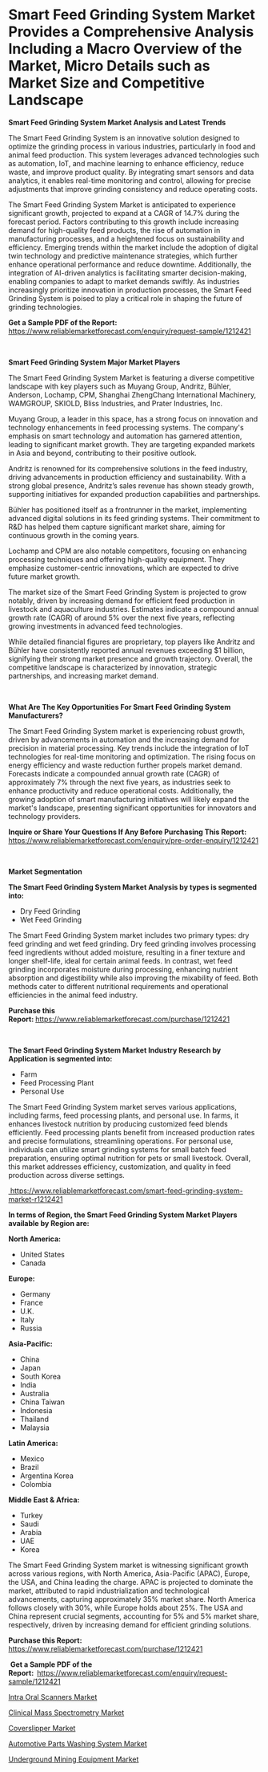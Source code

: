 <p><h1>Smart Feed Grinding System Market Provides a Comprehensive Analysis Including a Macro Overview of the Market, Micro Details such as Market Size and Competitive Landscape</h1></p><p><strong>Smart Feed Grinding System Market Analysis and Latest Trends</strong></p>
<p><p>The Smart Feed Grinding System is an innovative solution designed to optimize the grinding process in various industries, particularly in food and animal feed production. This system leverages advanced technologies such as automation, IoT, and machine learning to enhance efficiency, reduce waste, and improve product quality. By integrating smart sensors and data analytics, it enables real-time monitoring and control, allowing for precise adjustments that improve grinding consistency and reduce operating costs.</p><p>The Smart Feed Grinding System Market is anticipated to experience significant growth, projected to expand at a CAGR of 14.7% during the forecast period. Factors contributing to this growth include increasing demand for high-quality feed products, the rise of automation in manufacturing processes, and a heightened focus on sustainability and efficiency. Emerging trends within the market include the adoption of digital twin technology and predictive maintenance strategies, which further enhance operational performance and reduce downtime. Additionally, the integration of AI-driven analytics is facilitating smarter decision-making, enabling companies to adapt to market demands swiftly. As industries increasingly prioritize innovation in production processes, the Smart Feed Grinding System is poised to play a critical role in shaping the future of grinding technologies.</p></p>
<p><strong>Get a Sample PDF of the Report:&nbsp;</strong> <a href="https://www.reliablemarketforecast.com/enquiry/request-sample/1212421?utm_campaign=1874&utm_medium=2&utm_source=Github&utm_content=ia&utm_term=17122024&utm_id=smart-feed-grinding-system">https://www.reliablemarketforecast.com/enquiry/request-sample/1212421</a></p>
<p>&nbsp;</p>
<p><strong>Smart Feed Grinding System Major Market Players</strong></p>
<p><p>The Smart Feed Grinding System Market is featuring a diverse competitive landscape with key players such as Muyang Group, Andritz, Bühler, Anderson, Lochamp, CPM, Shanghai ZhengChang International Machinery, WAMGROUP, SKIOLD, Bliss Industries, and Prater Industries, Inc. </p><p>Muyang Group, a leader in this space, has a strong focus on innovation and technology enhancements in feed processing systems. The company's emphasis on smart technology and automation has garnered attention, leading to significant market growth. They are targeting expanded markets in Asia and beyond, contributing to their positive outlook.</p><p>Andritz is renowned for its comprehensive solutions in the feed industry, driving advancements in production efficiency and sustainability. With a strong global presence, Andritz’s sales revenue has shown steady growth, supporting initiatives for expanded production capabilities and partnerships.</p><p>Bühler has positioned itself as a frontrunner in the market, implementing advanced digital solutions in its feed grinding systems. Their commitment to R&D has helped them capture significant market share, aiming for continuous growth in the coming years.</p><p>Lochamp and CPM are also notable competitors, focusing on enhancing processing techniques and offering high-quality equipment. They emphasize customer-centric innovations, which are expected to drive future market growth.</p><p>The market size of the Smart Feed Grinding System is projected to grow notably, driven by increasing demand for efficient feed production in livestock and aquaculture industries. Estimates indicate a compound annual growth rate (CAGR) of around 5% over the next five years, reflecting growing investments in advanced feed technologies.</p><p>While detailed financial figures are proprietary, top players like Andritz and Bühler have consistently reported annual revenues exceeding $1 billion, signifying their strong market presence and growth trajectory. Overall, the competitive landscape is characterized by innovation, strategic partnerships, and increasing market demand.</p></p>
<p>&nbsp;</p>
<p><strong>What Are The Key Opportunities For Smart Feed Grinding System Manufacturers?</strong></p>
<p><p>The Smart Feed Grinding System market is experiencing robust growth, driven by advancements in automation and the increasing demand for precision in material processing. Key trends include the integration of IoT technologies for real-time monitoring and optimization. The rising focus on energy efficiency and waste reduction further propels market demand. Forecasts indicate a compounded annual growth rate (CAGR) of approximately 7% through the next five years, as industries seek to enhance productivity and reduce operational costs. Additionally, the growing adoption of smart manufacturing initiatives will likely expand the market's landscape, presenting significant opportunities for innovators and technology providers.</p></p>
<p><strong>Inquire or Share Your Questions If Any Before Purchasing This Report:</strong> <a href="https://www.reliablemarketforecast.com/enquiry/pre-order-enquiry/1212421?utm_campaign=1874&utm_medium=2&utm_source=Github&utm_content=ia&utm_term=17122024&utm_id=smart-feed-grinding-system">https://www.reliablemarketforecast.com/enquiry/pre-order-enquiry/1212421</a></p>
<p>&nbsp;</p>
<p><strong>Market Segmentation</strong></p>
<p><strong>The Smart Feed Grinding System Market Analysis by types is segmented into:</strong></p>
<p><ul><li>Dry Feed Grinding</li><li>Wet Feed Grinding</li></ul></p>
<p><p>The Smart Feed Grinding System market includes two primary types: dry feed grinding and wet feed grinding. Dry feed grinding involves processing feed ingredients without added moisture, resulting in a finer texture and longer shelf-life, ideal for certain animal feeds. In contrast, wet feed grinding incorporates moisture during processing, enhancing nutrient absorption and digestibility while also improving the mixability of feed. Both methods cater to different nutritional requirements and operational efficiencies in the animal feed industry.</p></p>
<p><strong>Purchase this Report:&nbsp;</strong><a href="https://www.reliablemarketforecast.com/purchase/1212421?utm_campaign=1874&utm_medium=2&utm_source=Github&utm_content=ia&utm_term=17122024&utm_id=smart-feed-grinding-system">https://www.reliablemarketforecast.com/purchase/1212421</a></p>
<p>&nbsp;</p>
<p><strong>The Smart Feed Grinding System Market Industry Research by Application is segmented into:</strong></p>
<p><ul><li>Farm</li><li>Feed Processing Plant</li><li>Personal Use</li></ul></p>
<p><p>The Smart Feed Grinding System market serves various applications, including farms, feed processing plants, and personal use. In farms, it enhances livestock nutrition by producing customized feed blends efficiently. Feed processing plants benefit from increased production rates and precise formulations, streamlining operations. For personal use, individuals can utilize smart grinding systems for small batch feed preparation, ensuring optimal nutrition for pets or small livestock. Overall, this market addresses efficiency, customization, and quality in feed production across diverse settings.</p></p>
<p><a href="https://www.reliablemarketforecast.com/smart-feed-grinding-system-market-r1212421?utm_campaign=1874&utm_medium=2&utm_source=Github&utm_content=ia&utm_term=17122024&utm_id=smart-feed-grinding-system">&nbsp;https://www.reliablemarketforecast.com/smart-feed-grinding-system-market-r1212421</a></p>
<p><strong>In terms of Region, the Smart Feed Grinding System Market Players available by Region are:</strong></p>
<p>
    <p> <strong> North America: </strong>
        <ul>
            <li>United States</li>
            <li>Canada</li>
        </ul>
        </p> 
    <p> <strong> Europe: </strong>
        <ul>
            <li>Germany</li>
            <li>France</li>
            <li>U.K.</li>
            <li>Italy</li>
            <li>Russia</li>
        </ul>
        </p> 
    <p> <strong> Asia-Pacific: </strong>
        <ul>
            <li>China</li>
            <li>Japan</li>
            <li>South Korea</li>
            <li>India</li>
            <li>Australia</li>
            <li>China Taiwan</li>
            <li>Indonesia</li>
            <li>Thailand</li>
            <li>Malaysia</li>
        </ul>
        </p> 
    <p> <strong> Latin America: </strong>
        <ul>
            <li>Mexico</li>
            <li>Brazil</li>
            <li>Argentina Korea</li>
            <li>Colombia</li>
        </ul>
        </p> 
    <p> <strong> Middle East & Africa: </strong>
        <ul>
            <li>Turkey</li>
            <li>Saudi</li>
            <li>Arabia</li>
            <li>UAE</li>
            <li>Korea</li>
        </ul>
    </p>
    </p>
<p><p>The Smart Feed Grinding System market is witnessing significant growth across various regions, with North America, Asia-Pacific (APAC), Europe, the USA, and China leading the charge. APAC is projected to dominate the market, attributed to rapid industrialization and technological advancements, capturing approximately 35% market share. North America follows closely with 30%, while Europe holds about 25%. The USA and China represent crucial segments, accounting for 5% and 5% market share, respectively, driven by increasing demand for efficient grinding solutions.</p></p>
<p><strong>Purchase this Report: </strong><a href="https://www.reliablemarketforecast.com/purchase/1212421?utm_campaign=1874&utm_medium=2&utm_source=Github&utm_content=ia&utm_term=17122024&utm_id=smart-feed-grinding-system">https://www.reliablemarketforecast.com/purchase/1212421</a></p>
<p>&nbsp;<strong>Get a Sample PDF of the Report:&nbsp;&nbsp;</strong><a href="https://www.reliablemarketforecast.com/enquiry/request-sample/1212421?utm_campaign=1874&utm_medium=2&utm_source=Github&utm_content=ia&utm_term=17122024&utm_id=smart-feed-grinding-system">https://www.reliablemarketforecast.com/enquiry/request-sample/1212421</a></p>
<p><strong></strong></p>
<p><p><a href="https://www.linkedin.com/pulse/aglobalintra-oral-scanners-market-analysis-including-its-xi57f?utm_campaign=1874&utm_medium=2&utm_source=Github&utm_content=ia&utm_term=17122024&utm_id=smart-feed-grinding-system">Intra Oral Scanners Market</a></p><p><a href="https://www.linkedin.com/pulse/unpacking-clinical-mass-spectrometry-market-growth-whats-behind-p6aef?utm_campaign=1874&utm_medium=2&utm_source=Github&utm_content=ia&utm_term=17122024&utm_id=smart-feed-grinding-system">Clinical Mass Spectrometry Market</a></p><p><a href="https://www.linkedin.com/pulse/growth-potential-market-share-analysis-coverslipper-size-zu8gf?utm_campaign=1874&utm_medium=2&utm_source=Github&utm_content=ia&utm_term=17122024&utm_id=smart-feed-grinding-system">Coverslipper Market</a></p><p><a href="https://github.com/ChiragRP21/Market-Research-Report-List-6/blob/main/automotive-parts-washing-system-market.md?utm_campaign=1874&utm_medium=2&utm_source=Github&utm_content=ia&utm_term=17122024&utm_id=smart-feed-grinding-system">Automotive Parts Washing System Market</a></p><p><a href="https://www.linkedin.com/pulse/report-impact-latest-trends-underground-mining-equipment-wmoge?utm_campaign=1874&utm_medium=2&utm_source=Github&utm_content=ia&utm_term=17122024&utm_id=smart-feed-grinding-system">Underground Mining Equipment Market</a></p></p>